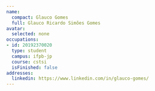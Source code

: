 ```yaml
---
name:
  compact: Glauco Gomes
  full: Glauco Ricardo Simões Gomes
avatar:
  selected: none
occupations:
- id: 20192370020
  type: student
  campus: ifpb-jp
  course: cstsi
  isFinished: false
addresses:
  linkedin: https://www.linkedin.com/in/glauco-gomes/
---
```

